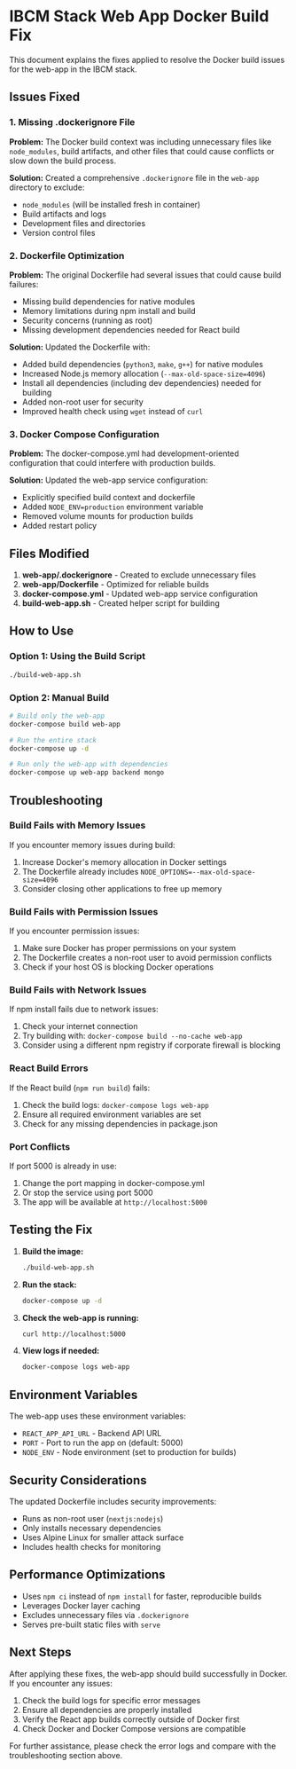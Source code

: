 # IBCM Stack Web App Docker Build Fix

This document explains the fixes applied to resolve the Docker build issues for the web-app in the IBCM stack.

## Issues Fixed

### 1. Missing .dockerignore File
**Problem:** The Docker build context was including unnecessary files like `node_modules`, build artifacts, and other files that could cause conflicts or slow down the build process.

**Solution:** Created a comprehensive `.dockerignore` file in the `web-app` directory to exclude:
- `node_modules` (will be installed fresh in container)
- Build artifacts and logs
- Development files and directories
- Version control files

### 2. Dockerfile Optimization
**Problem:** The original Dockerfile had several issues that could cause build failures:
- Missing build dependencies for native modules
- Memory limitations during npm install and build
- Security concerns (running as root)
- Missing development dependencies needed for React build

**Solution:** Updated the Dockerfile with:
- Added build dependencies (`python3`, `make`, `g++`) for native modules
- Increased Node.js memory allocation (`--max-old-space-size=4096`)
- Install all dependencies (including dev dependencies) needed for building
- Added non-root user for security
- Improved health check using `wget` instead of `curl`

### 3. Docker Compose Configuration
**Problem:** The docker-compose.yml had development-oriented configuration that could interfere with production builds.

**Solution:** Updated the web-app service configuration:
- Explicitly specified build context and dockerfile
- Added `NODE_ENV=production` environment variable
- Removed volume mounts for production builds
- Added restart policy

## Files Modified

1. **web-app/.dockerignore** - Created to exclude unnecessary files
2. **web-app/Dockerfile** - Optimized for reliable builds
3. **docker-compose.yml** - Updated web-app service configuration
4. **build-web-app.sh** - Created helper script for building

## How to Use

### Option 1: Using the Build Script
```bash
./build-web-app.sh
```

### Option 2: Manual Build
```bash
# Build only the web-app
docker-compose build web-app

# Run the entire stack
docker-compose up -d

# Run only the web-app with dependencies
docker-compose up web-app backend mongo
```

## Troubleshooting

### Build Fails with Memory Issues
If you encounter memory issues during build:
1. Increase Docker's memory allocation in Docker settings
2. The Dockerfile already includes `NODE_OPTIONS=--max-old-space-size=4096`
3. Consider closing other applications to free up memory

### Build Fails with Permission Issues
If you encounter permission issues:
1. Make sure Docker has proper permissions on your system
2. The Dockerfile creates a non-root user to avoid permission conflicts
3. Check if your host OS is blocking Docker operations

### Build Fails with Network Issues
If npm install fails due to network issues:
1. Check your internet connection
2. Try building with: `docker-compose build --no-cache web-app`
3. Consider using a different npm registry if corporate firewall is blocking

### React Build Errors
If the React build (`npm run build`) fails:
1. Check the build logs: `docker-compose logs web-app`
2. Ensure all required environment variables are set
3. Check for any missing dependencies in package.json

### Port Conflicts
If port 5000 is already in use:
1. Change the port mapping in docker-compose.yml
2. Or stop the service using port 5000
3. The app will be available at `http://localhost:5000`

## Testing the Fix

1. **Build the image:**
   ```bash
   ./build-web-app.sh
   ```

2. **Run the stack:**
   ```bash
   docker-compose up -d
   ```

3. **Check the web-app is running:**
   ```bash
   curl http://localhost:5000
   ```

4. **View logs if needed:**
   ```bash
   docker-compose logs web-app
   ```

## Environment Variables

The web-app uses these environment variables:
- `REACT_APP_API_URL` - Backend API URL
- `PORT` - Port to run the app on (default: 5000)
- `NODE_ENV` - Node environment (set to production for builds)

## Security Considerations

The updated Dockerfile includes security improvements:
- Runs as non-root user (`nextjs:nodejs`)
- Only installs necessary dependencies
- Uses Alpine Linux for smaller attack surface
- Includes health checks for monitoring

## Performance Optimizations

- Uses `npm ci` instead of `npm install` for faster, reproducible builds
- Leverages Docker layer caching
- Excludes unnecessary files via `.dockerignore`
- Serves pre-built static files with `serve`

## Next Steps

After applying these fixes, the web-app should build successfully in Docker. If you encounter any issues:

1. Check the build logs for specific error messages
2. Ensure all dependencies are properly installed
3. Verify the React app builds correctly outside of Docker first
4. Check Docker and Docker Compose versions are compatible

For further assistance, please check the error logs and compare with the troubleshooting section above.